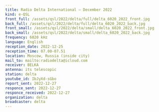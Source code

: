 ```yaml
---
title: Radio Delta International — December 2022
kind: e-QSL
front_full: /assets/qsl/2022/delta/full/delta_6020_2022_front.jpg
back_full: /assets/qsl/2022/delta/full/delta_6020_2022_back.jpg
front_small: /assets/qsl/2022/delta/small/delta_6020_2022_front.jpg
back_small: /assets/qsl/2022/delta/small/delta_6020_2022_back.jpg
frequency: 6020 kHz
language: English
reception_date: 2022-12-25
reception_time: 07.00-07.51
location: Moscow, Russia (inside city)
mail_to: mailto:radiodelta@icloud.com
receiver: BELKA
antenna: its telescopic
station: delta
youtube_id: IbJyXd-sGbo
report_sent: 2022-12-27
responce_sent: 2022-12-27
responce_received: 2022-12-27
organization: delta
broadcaster: delta
---
```

